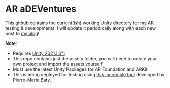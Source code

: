 # AR aDEVentures
This github contains the current(ish) working Unity directory for my AR testing & developments. I will update it periodically along with each new post to [my blog](https://blog.mattundie.com/)!

**Note:**
- Requires [Unity 2021.1.0f1](https://unity3d.com/get-unity/download/archive)
- This repo contains just the assets folder, you will need to create your own project and import the assets yourself.
- Must use the latest Unity Packages for AR Foundation and ARKit.
- This is being deployed for testing using [this incredible tool](https://assetstore.unity.com/packages/tools/utilities/ios-project-builder-for-windows-15522) developed by Pierre-Marie Baty.
